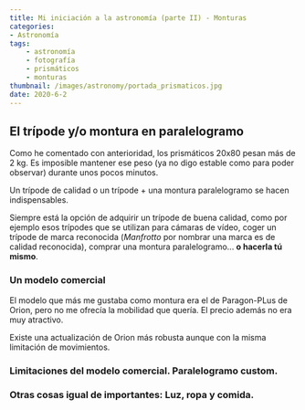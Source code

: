 ```yaml
---
title: Mi iniciación a la astronomía (parte II) - Monturas
categories:
- Astronomía
tags:
    - astronomía
    - fotografía
    - prismáticos
    - monturas
thumbnail: /images/astronomy/portada_prismaticos.jpg
date: 2020-6-2
---
```


## El trípode y/o montura en paralelogramo

Como he comentado con anterioridad, los prismáticos 20x80 pesan más de 2 kg. Es imposible mantener ese peso (ya no digo estable como para poder observar) durante unos pocos minutos.

Un trípode de calidad o un trípode + una montura paralelogramo se hacen indispensables.

Siempre está la opción de adquirir un trípode de buena calidad, como por ejemplo esos trípodes que se utilizan para cámaras de vídeo, coger un trípode de marca reconocida (*Manfrotto* por nombrar una marca es de calidad reconocida), comprar una montura paralelogramo... **o hacerla tú mismo**.

### Un modelo comercial
El modelo que más me gustaba como montura era el de Paragon-PLus de Orion, pero no me ofrecía la mobilidad que quería. El precio además no era muy atractivo.

Existe una actualización de Orion más robusta aunque con la misma limitación de movimientos.

### Limitaciones del modelo comercial. Paralelogramo custom.


### Otras cosas igual de importantes: Luz, ropa y comida.
